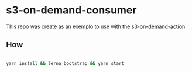 # s3-on-demand-consumer

This repo was create as an exemplo to use with the [s3-on-demand-action](https://github.com/mathiasgheno/s3-on-demand-action).

## How

```bash

yarn install && lerna bootstrap && yarn start

```
